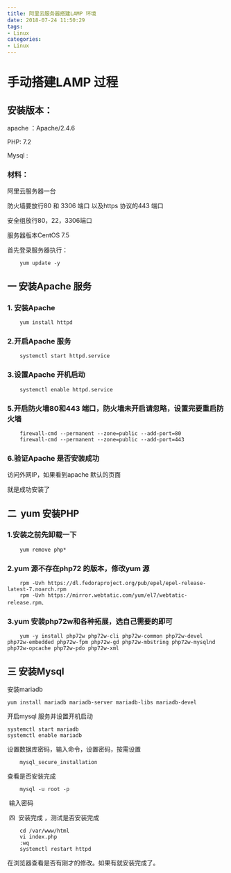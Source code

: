 ```yaml
---
title: 阿里云服务器搭建LAMP 环境
date: 2018-07-24 11:50:29
tags:
- Linux
categories:
- Linux
---
```


# 手动搭建LAMP 过程 

## 安装版本：



apache ：Apache/2.4.6

PHP: 7.2

Mysql : 



### 材料：



阿里云服务器一台

防火墙要放行80 和 3306 端口 以及https 协议的443 端口

安全组放行80，22，3306端口

服务器版本CentOS 7.5

首先登录服务器执行：
```
    yum update -y
```
## 一 安装Apache 服务 
### 1. 安装Apache 
```
    yum install httpd
```
### 2.开启Apache 服务
```
    systemctl start httpd.service
```
### 3.设置Apache 开机启动
```
    systemctl enable httpd.service
```
### 5.开启防火墙80和443 端口，防火墙未开启请忽略，设置完要重启防火墙
```
    firewall-cmd --permanent --zone=public --add-port=80
    firewall-cmd --permanent --zone=public --add-port=443
```
### 6.验证Apache 是否安装成功

访问外网IP，如果看到apache 默认的页面



就是成功安装了

## 二  yum 安装PHP

### 1.安装之前先卸载一下
```
    yum remove php*
```
### 2.yum 源不存在php72 的版本，修改yum 源

```
    rpm -Uvh https://dl.fedoraproject.org/pub/epel/epel-release-latest-7.noarch.rpm
    rpm -Uvh https://mirror.webtatic.com/yum/el7/webtatic-release.rpm、
```
### 3.yum 安装php72w和各种拓展，选自己需要的即可
```
    yum -y install php72w php72w-cli php72w-common php72w-devel php72w-embedded php72w-fpm php72w-gd php72w-mbstring php72w-mysqlnd php72w-opcache php72w-pdo php72w-xml
```
## 三 安装Mysql
安装mariadb 
```
yum install mariadb mariadb-server mariadb-libs mariadb-devel
```
开启mysql 服务并设置开机启动
```
systemctl start mariadb
systemctl enable mariadb
```
设置数据库密码，输入命令，设置密码，按需设置
```
    mysql_secure_installation
```
查看是否安装完成
```
    mysql -u root -p
```
 输入密码

 四  安装完成 ，测试是否安装完成
```
    cd /var/www/html
    vi index.php
    :wq
    systemctl restart httpd
```
在浏览器查看是否有刚才的修改。如果有就安装完成了。

